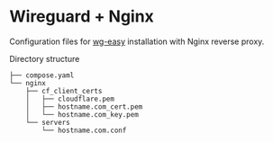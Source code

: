 # Wireguard + Nginx

Configuration files for [wg-easy](https://github.com/wg-easy/wg-easy) installation with Nginx reverse proxy.


Directory structure
```
├── compose.yaml
└── nginx
    ├── cf_client_certs
    │   ├── cloudflare.pem
    │   ├── hostname.com_cert.pem
    │   └── hostname.com_key.pem
    └── servers
        └── hostname.com.conf
```
